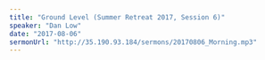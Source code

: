 ```yaml
---
title: "Ground Level (Summer Retreat 2017, Session 6)"
speaker: "Dan Low"
date: "2017-08-06"
sermonUrl: "http://35.190.93.184/sermons/20170806_Morning.mp3"
---
```

